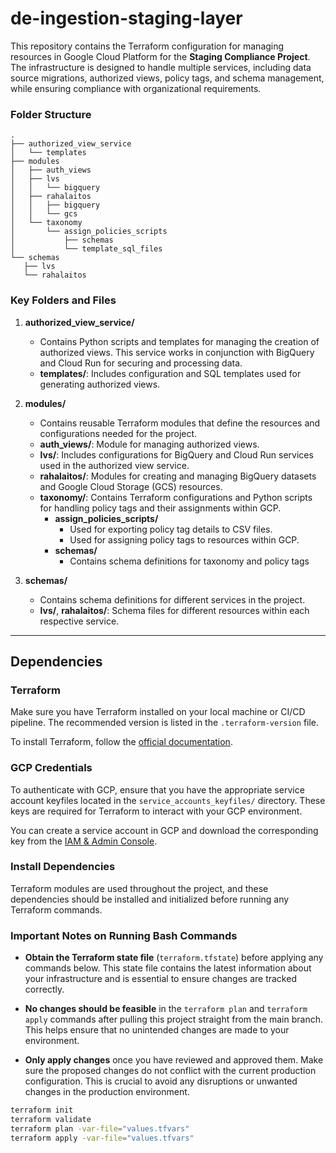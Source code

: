 # de-ingestion-staging-layer

This repository contains the Terraform configuration for managing resources in Google Cloud Platform for the **Staging Compliance Project**. The infrastructure is designed to handle multiple services, including data source migrations, authorized views, policy tags, and schema management, while ensuring compliance with organizational requirements.

### Folder Structure
    .
    ├── authorized_view_service
    │   └── templates
    ├── modules
    │   ├── auth_views
    │   ├── lvs
    │   │   └── bigquery
    │   ├── rahalaitos
    │   │   ├── bigquery
    │   │   └── gcs
    │   └── taxonomy
    │       └── assign_policies_scripts
    │           ├── schemas
    │           └── template_sql_files
    └── schemas
       ├── lvs
       └── rahalaitos


### Key Folders and Files

1. **authorized_view_service/**
   - Contains Python scripts and templates for managing the creation of authorized views. This service works in conjunction with BigQuery and Cloud Run for securing and processing data.
   - **templates/**: Includes configuration and SQL templates used for generating authorized views.

2. **modules/**
   - Contains reusable Terraform modules that define the resources and configurations needed for the project.
   - **auth_views/**: Module for managing authorized views.
   - **lvs/**: Includes configurations for BigQuery and Cloud Run services used in the authorized view service.
   - **rahalaitos/**: Modules for creating and managing BigQuery datasets and Google Cloud Storage (GCS) resources.
   - **taxonomy/**: Contains Terraform configurations and Python scripts for handling policy tags and their assignments within GCP.
      - **assign_policies_scripts/**
         - Used for exporting policy tag details to CSV files.
         - Used for assigning policy tags to resources within GCP.
      - **schemas/**
         - Contains schema definitions for taxonomy and policy tags

4. **schemas/**
   - Contains schema definitions for different services in the project.
   - **lvs/**, **rahalaitos/**: Schema files for different resources within each respective service.
---

## Dependencies

### Terraform
Make sure you have Terraform installed on your local machine or CI/CD pipeline. The recommended version is listed in the `.terraform-version` file.

To install Terraform, follow the [official documentation](https://www.terraform.io/downloads.html).

### GCP Credentials
To authenticate with GCP, ensure that you have the appropriate service account keyfiles located in the `service_accounts_keyfiles/` directory. These keys are required for Terraform to interact with your GCP environment.

You can create a service account in GCP and download the corresponding key from the [IAM & Admin Console](https://console.cloud.google.com/iam-admin/serviceaccounts).

### Install Dependencies
Terraform modules are used throughout the project, and these dependencies should be installed and initialized before running any Terraform commands.

### Important Notes on Running Bash Commands

- **Obtain the Terraform state file** (`terraform.tfstate`) before applying any commands below. This state file contains the latest information about your infrastructure and is essential to ensure changes are tracked correctly.
  
- **No changes should be feasible** in the `terraform plan` and `terraform apply` commands after pulling this project straight from the main branch. This helps ensure that no unintended changes are made to your environment.

- **Only apply changes** once you have reviewed and approved them. Make sure the proposed changes do not conflict with the current production configuration. This is crucial to avoid any disruptions or unwanted changes in the production environment.


```bash
terraform init
terraform validate
terraform plan -var-file="values.tfvars" 
terraform apply -var-file="values.tfvars"